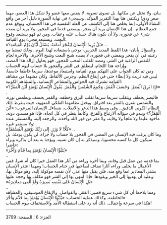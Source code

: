 ------------------------------------------------------------------------

بنان، ولا تختل عن مكانها، بل تسوى تسوية، لا ينقص معها عضو ولا شكل هذا
العضو، مهما صغر ودق! ويكتفي هنا بهذا التقرير المؤكد، وسيجيء في نهاية
السورة دليل آخر من واقع النشأة الأولى. إنما يخلص هنا إلى الكشف عن العلة
النفسية في هذا الحسبان، وتوقع عدم جمع العظام.. إن هذا الإنسان يريد أن
يفجر، ويمضي قدما في الفجور، ولا يريد أن يصده شيء عن فجوره، ولا أن يكون
هناك حساب عليه وعقاب. ومن ثم فهو يستبعد وقوع البعث، ويستبعد مجيء يوم
القيامة:  
«بَلْ يُرِيدُ الْإِنْسانُ لِيَفْجُرَ أَمامَهُ. يَسْئَلُ أَيَّانَ يَوْمُ الْقِيامَةِ؟» ..  
والسؤال بأيان- هذا اللفظ المديد الجرس- يوحي باستبعاده لهذا اليوم.. وذلك
تمشيا مع رغبته في أن يفجر ويمضي في فجوره، لا يصده شبح البعث وشبح
الآخرة.. والآخرة لجام للنفس الراغبة في الشر، ومصد للقلب المحب للفجور.
فهو يحاول إزالة هذا المصد، وإزاحة هذا اللجام، لينطلق في الشر والفجور بلا
حساب ليوم الحساب.  
ومن ثم كان الجواب على التهكم بيوم القيامة واستبعاد موعدها، سريعا خاطفا
حاسما، ليس فيه تريث ولا إبطاء حتى في إيقاع النظم، وجرس الألفاظ. وكان
مشهدا من مشاهد القيامة تشترك فيه الحواس والمشاعر الإنسانية، والمشاهد
الكونية:  
«فَإِذا بَرِقَ الْبَصَرُ. وَخَسَفَ الْقَمَرُ، وَجُمِعَ الشَّمْسُ وَالْقَمَرُ. يَقُولُ الْإِنْسانُ يَوْمَئِذٍ أَيْنَ
الْمَفَرُّ؟» .  
فالبصر يخطف ويتقلب سريعا سريعا تقلب البرق وخطفه. والقمر يخسف ويطمس نوره.
والشمس تقترن بالقمر بعد افتراق. ويختل نظامهما الفلكي المعهود، حيث ينفرط
ذلك النظام الكوني الدقيق.. وفي وسط هذا الذعر والانقلاب، يتساءل الإنسان
المرعوب: «أَيْنَ الْمَفَرُّ؟» ويبدو في سؤاله الارتباع والفزع، وكأنما ينظر في كل
اتجاه، فإذا هو مسدود دونه، مأخوذ عليه! ولا ملجأ ولا وقاية، ولا مفر من
قهر الله وأخذه، والرجعة إليه، والمستقر عنده ولا مستقر غيره:  
«كَلَّا! لا وَزَرَ. إِلى رَبِّكَ يَوْمَئِذٍ الْمُسْتَقَرُّ» ..  
وما كان يرغب فيه الإنسان من المضي في الفجور بلا حساب ولا جزاء، لن يكون
يومئذ، بل سيكون كل ما كسبه محسوبا، وسيذكر به إن كان نسيه، ويؤخذ به بعد
أن يذكره ويراه حاضرا:  
«يُنَبَّؤُا الْإِنْسانُ يَوْمَئِذٍ بِما قَدَّمَ وَأَخَّرَ»  
..  
بما قدمه من عمل قبل وفاته، وبما أخره وراءه من آثار هذا العمل خيرا كان أم
شرا. فمن الأعمال ما يخلف وراءه آثارا تضاف لصاحبها في ختام الحساب! ومهما
اعتذر الإنسان بشتى المعاذير عما وقع منه، فلن يقبل منها عذر، لأن نفسه
موكولة إليه، وهو موكل بها، وعليه أن يهديها إلى الخير ويقودها. فإذا انتهى
بها إلى الشر فهو مكلف بها وحجة عليها:  
«بَلِ الْإِنْسانُ عَلى نَفْسِهِ بَصِيرَةٌ وَلَوْ أَلْقى مَعاذِيرَهُ»  
..  
ومما يلاحظ أن كل شيء سريع قصير: الفقر. والفواصل. والإيقاع الموسيقي.
والمشاهد الخاطفة. وكذلك عملية الحساب: «يُنَبَّؤُا الْإِنْسانُ يَوْمَئِذٍ بِما قَدَّمَ
وَأَخَّرَ»  
هكذا في سرعة وإجمال.. ذلك أنه رد على استطالة الأمد والاستخفاف بيوم
الحساب!

------------------------------------------------------------------------

الجزء: 6 ¦ الصفحة: 3769
